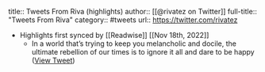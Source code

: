 title:: Tweets From Riva (highlights)
author:: [[@rivatez on Twitter]]
full-title:: "Tweets From Riva"
category:: #tweets
url:: https://twitter.com/rivatez

- Highlights first synced by [[Readwise]] [[Nov 18th, 2022]]
	- In a world that’s trying to keep you melancholic and docile, the ultimate rebellion of our times is to ignore it all and dare to be happy ([View Tweet](https://twitter.com/rivatez/status/1301180807176888322))